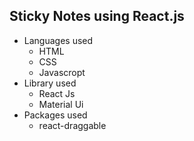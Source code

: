 ## Sticky Notes using React.js
- Languages used
  - HTML
  - CSS
  - Javascropt
- Library used
  - React Js
  - Material Ui 
- Packages used
  - react-draggable

